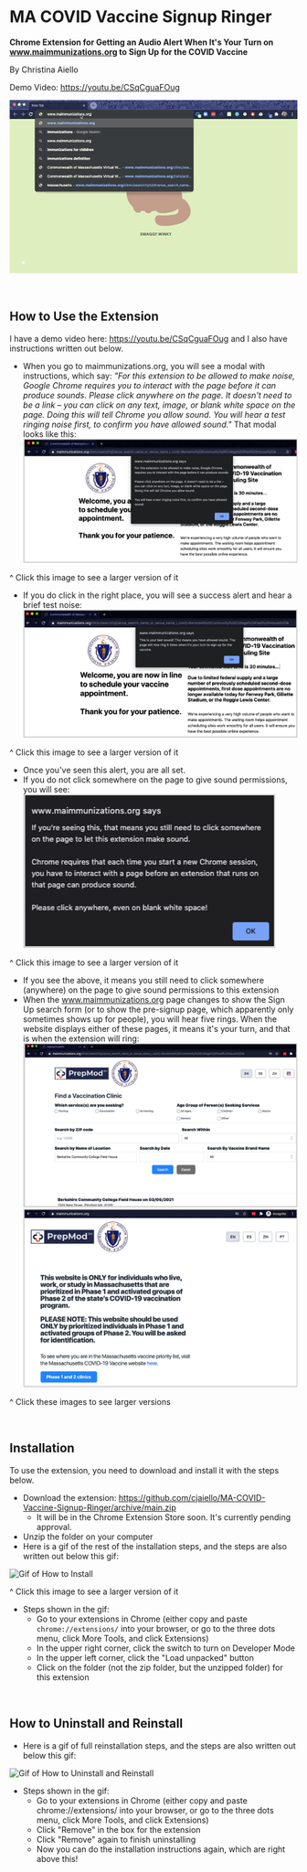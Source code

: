 # MA COVID Vaccine Signup Ringer

**Chrome Extension for Getting an Audio Alert When It's Your Turn on www.maimmunizations.org to Sign Up for the COVID Vaccine**

By Christina Aiello

Demo Video: https://youtu.be/CSqCguaFOug

![Gif of How to Use](/images/how-to-use.gif)

&nbsp;
&nbsp;
&nbsp;
&nbsp;
&nbsp;


## How to Use the Extension
I have a demo video here: https://youtu.be/CSqCguaFOug and I also have instructions written out below.

* When you go to maimmunizations.org, you will see a modal with instructions, which say: *"For this extension to be allowed to make noise, Google Chrome requires you to interact with the page before it can produce sounds. Please click anywhere on the page. It doesn't need to be a link – you can click on any text, image, or blank white space on the page. Doing this will tell Chrome you allow sound. You will hear a test ringing noise first, to confirm you have allowed sound."* That modal looks like this:
![Instructions Alert](/images/promo-1.png)

^ Click this image to see a larger version of it

* If you do click in the right place, you will see a success alert and hear a brief test noise:
![Test Sound Confirmation Alert](/images/promo-2.png)

^ Click this image to see a larger version of it

  * Once you've seen this alert, you are all set.
* If you do not click somewhere on the page to give sound permissions, you will see:
![Need Sound Permissions Alert](/images/promo-3.png)

^ Click this image to see a larger version of it

* If you see the above, it means you still need to click somewhere (anywhere) on the page to give sound permissions to this extension
* When the www.maimmunizations.org page changes to show the Sign Up search form (or to show the pre-signup page, which apparently only sometimes shows up for people), you will hear five rings. When the website displays either of these pages, it means it's your turn, and that is when the extension will ring:
![Sign Up Form](/images/promo-4.png)
![Page Before Sign Up Form](/images/promo-5.png)

^ Click these images to see larger versions

&nbsp;
&nbsp;
&nbsp;
&nbsp;
&nbsp;


## Installation
To use the extension, you need to download and install it with the steps below.
* Download the extension: https://github.com/cjaiello/MA-COVID-Vaccine-Signup-Ringer/archive/main.zip
  * It will be in the Chrome Extension Store soon. It's currently pending approval.
* Unzip the folder on your computer
* Here is a gif of the rest of the installation steps, and the steps are also written out below this gif:

![Gif of How to Install](/images/how-to-install.gif)

^ Click this image to see a larger version of it

* Steps shown in the gif:
  * Go to your extensions in Chrome (either copy and paste `chrome://extensions/` into your browser, or go to the three dots menu, click More Tools, and click Extensions)
  * In the upper right corner, click the switch to turn on Developer Mode
  * In the upper left corner, click the "Load unpacked" button
  * Click on the folder (not the zip folder, but the unzipped folder) for this extension

&nbsp;
&nbsp;
&nbsp;
&nbsp;
&nbsp;


## How to Uninstall and Reinstall

* Here is a gif of full reinstallation steps, and the steps are also written out below this gif:

![Gif of How to Uninstall and Reinstall](/images/how-to-uninstall-and-reinstall.gif)

* Steps shown in the gif:
  * Go to your extensions in Chrome (either copy and paste chrome://extensions/ into your browser, or go to the three dots menu, click More Tools, and click Extensions)
  * Click "Remove" in the box for the extension
  * Click "Remove" again to finish uninstalling
  * Now you can do the installation instructions again, which are right above this!
